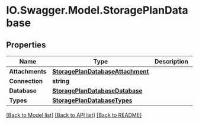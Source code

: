# IO.Swagger.Model.StoragePlanDatabase
## Properties

Name | Type | Description | Notes
------------ | ------------- | ------------- | -------------
**Attachments** | [**StoragePlanDatabaseAttachment**](StoragePlanDatabaseAttachment.md) |  | [optional] 
**Connection** | **string** |  | [optional] 
**Database** | [**StoragePlanDatabaseDatabase**](StoragePlanDatabaseDatabase.md) |  | [optional] 
**Types** | [**StoragePlanDatabaseTypes**](StoragePlanDatabaseTypes.md) |  | [optional] 

[[Back to Model list]](../README.md#documentation-for-models) [[Back to API list]](../README.md#documentation-for-api-endpoints) [[Back to README]](../README.md)

